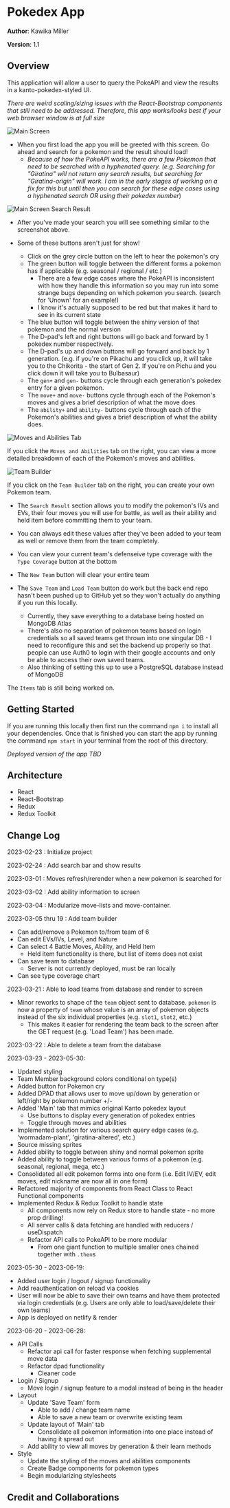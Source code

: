 # Pokedex App

**Author**: Kawika Miller

**Version**: 1.1 

## Overview
This application will allow a user to query the PokeAPI and view the results in a kanto-pokedex-styled UI.

*There are weird scaling/sizing issues with the React-Bootstrap components that still need to be addressed. Therefore, this app works/looks best if your web browser window is at full size*

![Main Screen](./screenshots/mainscreen.JPG)

- When you first load the app you will be greeted with this screen. Go ahead and search for a pokemon and the result should load!
  - *Because of how the PokeAPI works, there are a few Pokemon that need to be searched with a hyphenated query. (e.g. Searching for "Giratina" will not return any search results, but searching for "Giratina-origin" will work. I am in the early stages of working on a fix for this but until then you can search for these edge cases using a hyphenated search OR using their pokedex number*)

![Main Screen Search Result](./screenshots/searchresult.JPG)
- After you've made your search you will see something similar to the screenshot above. 

- Some of these buttons aren't just for show!
  - Click on the grey circle button on the left to hear the pokemon's cry
  - The green button will toggle between the different forms a pokemon has if applicable (e.g. seasonal / regional / etc.)
    - There are a few edge cases where the PokeAPI is inconsistent with how they handle this information so you may run into some strange bugs depending on which pokemon you search. (search for 'Unown' for an example!)
    - I know it's actually supposed to be red but that makes it hard to see in its current state
  - The blue button will toggle between the shiny version of that pokemon and the normal version
  - The D-pad's left and right buttons will go back and forward by 1 pokedex number respectively.
  - The D-pad's up and down buttons will go forward and back by 1 generation. (e.g. if you're on Pikachu and you click up, it will take you to the Chikorita - the start of Gen 2. If you're on Pichu and you click down it will take you to Bulbasaur)
  - The `gen+` and `gen-` buttons cycle through each generation's pokedex entry for a given pokemon.
  - The `move+` and `move-` buttons cycle through each of the Pokemon's moves and gives a brief description of what the move does
  - The `ability+` and `ability-` buttons cycle through each of the Pokemon's abilities and gives a brief description of what the ability does.

![Moves and Abilities Tab](./screenshots/moves%26abilities.JPG)

If you click the `Moves and Abilities` tab on the right, you can view a more detailed breakdown of each of the Pokemon's moves and abilities.

![Team Builder](./screenshots/teambuilder.JPG)

If you click on the `Team Builder` tab on the right, you can create your own Pokemon team.

- The `Search Result` section allows you to modify the pokemon's IVs and EVs, their four moves you will use for battle, as well as their ability and held item before committing them to your team.

- You can always edit these values after they've been added to your team as well or remove them from the team completely.

- You can view your current team's defenseive type coverage with the `Type Coverage` button at the bottom

- The `New Team` button will clear your entire team

- The `Save Team` and `Load Team` button do work but the back end repo hasn't been pushed up to GitHub yet so they won't actually do anything if you run this locally.
  - Currently, they save everything to a database being hosted on MongoDB Atlas
  - There's also no separation of pokemon teams based on login credentials so all saved teams get thrown into one singular DB - I need to reconfigure this and set the backend up properly so that people can use Auth0 to login with their google accounts and only be able to access their own saved teams.
  - Also thinking of setting this up to use a PostgreSQL database instead of MongoDB

The `Items` tab is still being worked on.

## Getting Started
If you are running this locally then first run the command `npm i` to install all your dependencies. Once that is finished you can start the app by running the command `npm start` in your terminal from the root of this directory.

*Deployed version of the app TBD*

## Architecture
- React
- React-Bootstrap
- Redux
- Redux Toolkit

## Change Log
2023-02-23 : Initialize project

2023-02-24 : Add search bar and show results

2023-03-01 : Moves refresh/rerender when a new pokemon is searched for

2023-03-02 : Add ability information to screen

2023-03-04 : Modularize move-lists and move-container.

2023-03-05 thru 19 : Add team builder
- Can add/remove a Pokemon to/from team of 6
- Can edit EVs/IVs, Level, and Nature
- Can select 4 Battle Moves, Ability, and Held Item
  - Held item functionality is there, but list of items does not exist
- Can save team to database
  - Server is not currently deployed, must be ran locally
- Can see type coverage chart

2023-03-21 : Able to load teams from database and render to screen
- Minor reworks to shape of the `team` object sent to database. `pokemon` is now a property of `team` whose value is an array of pokemon objects instead of the six individual properties (e.g. `slot1`, `slot2`, etc.)
  - This makes it easier for rendering the team back to the screen after the GET request (e.g. 'Load Team') has been made.

2023-03-22 : Able to delete a team from the database

2023-03-23 - 2023-05-30:
- Updated styling
- Team Member background colors conditional on type(s)
- Added button for Pokemon cry
- Added DPAD that allows user to move up/down by generation or left/right by pokemon number +/-
- Added 'Main' tab that mimics original Kanto pokedex layout
  - Use buttons to display every generation of pokedex entries
  - Toggle through moves and abilities
- Implemented solution for various search query edge cases (e.g. 'wormadam-plant', 'giratina-altered', etc.)
- Source missing sprites
- Added ability to toggle between shiny and normal pokemon sprite
- Added ability to toggle between various forms of a pokemon (e.g. seasonal, regional, mega, etc.)
- Consolidated all edit pokemon forms into one form (i.e. Edit IV/EV, edit moves, edit nickname are now all in one form)
- Refactored majority of components from React Class to React Functional components
- Implemented Redux & Redux Toolkit to handle state
  - All components now rely on Redux store to handle state - no more prop drilling!
  - All server calls & data fetching are handled with reducers / useDispatch
  - Refactor API calls to PokeAPI to be more modular
    - From one giant function to multiple smaller ones chained together with `.then`s

2023-05-30 - 2023-06-19:
  - Added user login / logout / signup functionality
  - Add reauthentication on reload via cookies
  - User will now be able to save their own teams and have them protected via login credentials (e.g. Users are only able to load/save/delete their own teams)
  - App is deployed on netlify & render

2023-06-20 - 2023-06-28:
  - API Calls
    - Refactor api call for faster response when fetching supplemental move data
    - Refactor dpad functionality
      - Cleaner code
  - Login / Signup
    - Move login / signup feature to a modal instead of being in the header
  - Layout
    - Update 'Save Team' form
      - Able to add / change team name
      - Able to save a new team or overwrite existing team
    - Update layout of 'Main' tab
      - Consolidate all pokemon information into one place instead of having it spread out
    - Add ability to view all moves by generation & their learn methods
  - Style
    - Update the styling of the moves and abilities components
    - Create Badge components for pokemon types
    - Begin modularizing stylesheets



## Credit and Collaborations